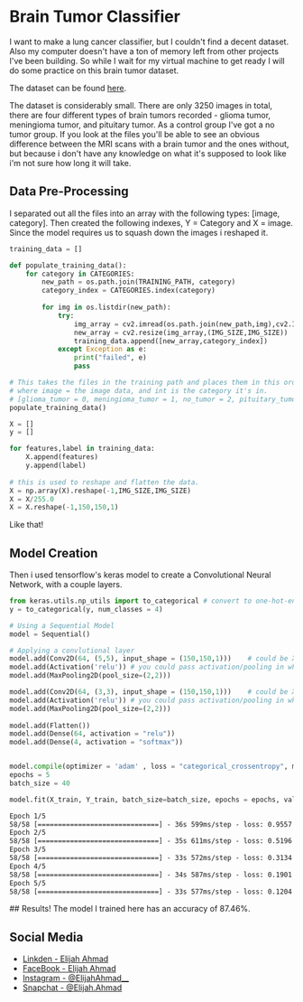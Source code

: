 # Brain Tumor Classifier

I want to make a lung cancer classifier, but I couldn't find a decent dataset. Also my computer doesn't 
have a ton of memory left from other projects I've been building. So while I wait for my virtual machine 
to get ready I will do some practice on this brain tumor dataset.

The dataset can be found [here](https://www.kaggle.com/navoneel/brain-mri-images-for-brain-tumor-detection).

The dataset is considerably small. There are only 3250 images in total, there are four different types of brain tumors
recorded - glioma tumor, meningioma tumor, and pituitary tumor. As a control group I've got a no tumor group. If you 
look at the files you'll be able to see an obvious difference between the MRI scans with a brain tumor and the ones 
without, but because i don't have any knowledge on what it's supposed to look like i'm not sure how long it will take.

## Data Pre-Processing 
I separated out all the files into an array with the following types: 
[image, category]. Then created the following indexes, Y = Category and 
X = image. Since the model requires us to squash down the images i reshaped 
it. 

```python
training_data = []

def populate_training_data():
    for category in CATEGORIES:
        new_path = os.path.join(TRAINING_PATH, category)
        category_index = CATEGORIES.index(category)
        
        for img in os.listdir(new_path):
            try:
                img_array = cv2.imread(os.path.join(new_path,img),cv2.IMREAD_GRAYSCALE)
                new_array = cv2.resize(img_array,(IMG_SIZE,IMG_SIZE)) 
                training_data.append([new_array,category_index])
            except Exception as e:
                print("failed", e)
                pass

# This takes the files in the training path and places them in this order [image, int] 
# where image = the image data, and int is the category it's in.
# [glioma_tumor = 0, meningioma_tumor = 1, no_tumor = 2, pituitary_tumor = 3]
populate_training_data()

X = []
y = []

for features,label in training_data:
    X.append(features)
    y.append(label)
    
# this is used to reshape and flatten the data.
X = np.array(X).reshape(-1,IMG_SIZE,IMG_SIZE)
X = X/255.0 
X = X.reshape(-1,150,150,1)
```

Like that!

## Model Creation
Then i used tensorflow's keras model to create a Convolutional Neural Network, with a couple layers.

```python
from keras.utils.np_utils import to_categorical # convert to one-hot-encoding
y = to_categorical(y, num_classes = 4)

# Using a Sequential Model 
model = Sequential()

# Applying a convlutional layer
model.add(Conv2D(64, (5,5), input_shape = (150,150,1)))    # could be X.shape[1:]
model.add(Activation('relu')) # you could pass activation/pooling in whatever order
model.add(MaxPooling2D(pool_size=(2,2)))

model.add(Conv2D(64, (3,3), input_shape = (150,150,1)))    # could be X.shape[1:]
model.add(Activation('relu')) # you could pass activation/pooling in whatever order
model.add(MaxPooling2D(pool_size=(2,2)))
 
model.add(Flatten())
model.add(Dense(64, activation = "relu"))
model.add(Dense(4, activation = "softmax"))


model.compile(optimizer = 'adam' , loss = "categorical_crossentropy", metrics=["accuracy"])
epochs = 5 
batch_size = 40

model.fit(X_train, Y_train, batch_size=batch_size, epochs = epochs, validation_data = (X_val,Y_val))
```
```xml
Epoch 1/5
58/58 [==============================] - 36s 599ms/step - loss: 0.9557 - accuracy: 0.5858 - val_loss: 0.6231 - val_accuracy: 0.7544
Epoch 2/5
58/58 [==============================] - 35s 611ms/step - loss: 0.5196 - accuracy: 0.7979 - val_loss: 0.4790 - val_accuracy: 0.7892
Epoch 3/5
58/58 [==============================] - 33s 572ms/step - loss: 0.3134 - accuracy: 0.8794 - val_loss: 0.3965 - val_accuracy: 0.8397
Epoch 4/5
58/58 [==============================] - 34s 587ms/step - loss: 0.1901 - accuracy: 0.9303 - val_loss: 0.4452 - val_accuracy: 0.8397
Epoch 5/5
58/58 [==============================] - 33s 577ms/step - loss: 0.1204 - accuracy: 0.9608 - val_loss: 0.3579 - val_accuracy: 0.8746
```

## Results! 
The model I trained here has an accuracy of 87.46%.

## Social Media  
- [Linkden - Elijah Ahmad](https://www.linkedin.com/in/elijah-ahmad-658a2b199/)
- [FaceBook - Elijah Ahmad](https://www.facebook.com/elijah.ahmad.71)
- [Instagram - @ElijahAhmad__](https://www.instagram.com/ElijahAhmad__)
- [Snapchat - @Elijah.Ahmad](https://www.snapchat.com/add/elijah.ahmad)
